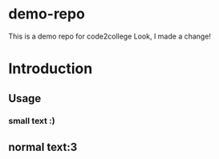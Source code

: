 # demo-repo
This is a demo repo for code2college
Look, I made a change!
# Introduction
## Usage
### small text :)
## normal text:3

